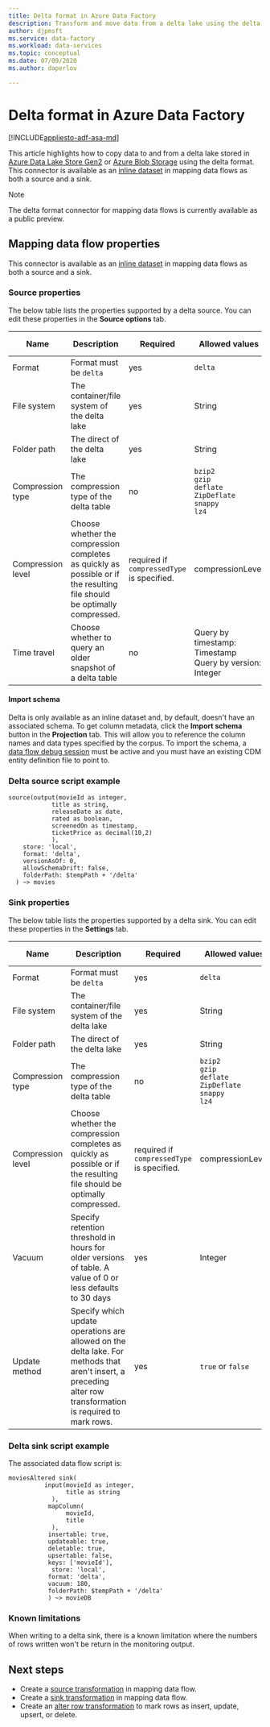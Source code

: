 ```yaml
---
title: Delta format in Azure Data Factory 
description: Transform and move data from a delta lake using the delta format
author: djpmsft
ms.service: data-factory
ms.workload: data-services
ms.topic: conceptual
ms.date: 07/09/2020
ms.author: daperlov

---
```


# Delta format in Azure Data Factory

[!INCLUDE[appliesto-adf-asa-md](includes/appliesto-adf-asa-md.md)]

This article highlights how to copy data to and from a delta lake stored in [Azure Data Lake Store Gen2](connector-azure-data-lake-storage.md) or [Azure Blob Storage](connector-azure-blob-storage.md) using the delta format. This connector is available as an [inline dataset](data-flow-source.md#inline-datasets) in mapping data flows as both a source and a sink.

> [!NOTE]
> The delta format connector for mapping data flows is currently available as a public preview.

## Mapping data flow properties

This connector is available as an [inline dataset](data-flow-source.md#inline-datasets) in mapping data flows as both a source and a sink.

### Source properties

The below table lists the properties supported by a delta source. You can edit these properties in the **Source options** tab.

| Name | Description | Required | Allowed values | Data flow script property |
| ---- | ----------- | -------- | -------------- | ---------------- |
| Format | Format must be `delta` | yes | `delta` | format |
| File system | The container/file system of the delta lake | yes | String | fileSystem |
| Folder path | The direct of the delta lake | yes | String | folderPath |
| Compression type | The compression type of the delta table | no | `bzip2`<br>`gzip`<br>`deflate`<br>`ZipDeflate`<br>`snappy`<br>`lz4` | compressionType |
| Compression level | Choose whether the compression completes as quickly as possible or if the resulting file should be optimally compressed. | required if `compressedType` is specified. | compressionLevel |
| Time travel | Choose whether to query an older snapshot of a delta table | no | Query by timestamp: Timestamp <br> Query by version: Integer | timestampAsOf <br> versionAsOf |

#### Import schema

Delta is only available as an inline dataset and, by default, doesn't have an associated schema. To get column metadata, click the **Import schema** button in the **Projection** tab. This will allow you to reference the column names and data types specified by the corpus. To import the schema, a [data flow debug session](concepts-data-flow-debug-mode.md) must be active and you must have an existing CDM entity definition file to point to.
 

### Delta source script example

```
source(output(movieId as integer,
            title as string,
            releaseDate as date,
            rated as boolean,
            screenedOn as timestamp,
            ticketPrice as decimal(10,2)
            ),
    store: 'local',
    format: 'delta',
    versionAsOf: 0,
    allowSchemaDrift: false,
    folderPath: $tempPath + '/delta'
  ) ~> movies
```

### Sink properties

The below table lists the properties supported by a delta sink. You can edit these properties in the **Settings** tab.

| Name | Description | Required | Allowed values | Data flow script property |
| ---- | ----------- | -------- | -------------- | ---------------- |
| Format | Format must be `delta` | yes | `delta` | format |
| File system | The container/file system of the delta lake | yes | String | fileSystem |
| Folder path | The direct of the delta lake | yes | String | folderPath |
| Compression type | The compression type of the delta table | no | `bzip2`<br>`gzip`<br>`deflate`<br>`ZipDeflate`<br>`snappy`<br>`lz4` | compressionType |
| Compression level | Choose whether the compression completes as quickly as possible or if the resulting file should be optimally compressed. | required if `compressedType` is specified. | compressionLevel |
| Vacuum | Specify retention threshold in hours for older versions of table. A value of 0 or less defaults to 30 days | yes | Integer | vacuum |
| Update method | Specify which update operations are allowed on the delta lake. For methods that aren't insert, a preceding alter row transformation is required to mark rows. | yes | `true` or `false` | deletable <br> insertable <br> updateable <br> upsertable |

### Delta sink script example

The associated data flow script is:

```
moviesAltered sink(
          input(movieId as integer,
                title as string
            ),
           mapColumn(
                movieId,
                title
            ),
           insertable: true,
           updateable: true,
           deletable: true,
           upsertable: false,
           keys: ['movieId'],
            store: 'local',
           format: 'delta',
           vacuum: 180,
           folderPath: $tempPath + '/delta'
           ) ~> movieDB
```

### Known limitations

When writing to a delta sink, there is a known limitation where the numbers of rows written won't be return in the monitoring output.

## Next steps

* Create a [source transformation](data-flow-source.md) in mapping data flow.
* Create a [sink transformation](data-flow-sink.md) in mapping data flow.
* Create an [alter row transformation](data-flow-alter-row.md) to mark rows as insert, update, upsert, or delete.
